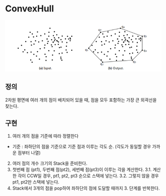 # ConvexHull
![Sample](./Image/Sample.png)

## 정의
2차원 평면에 여러 개의 점이 배치되어 있을 때, 점을 모두 포함하는 가장 큰 외곽선을 찾는다.

## 구현
1. 여러 개의 점을 기준에 따라 정렬한다
  - 기준 : 좌하단의 점을 기준으로 기준 점과 이루는 각도 순. (각도가 동일할 경우 가까운 점부터 나열)
2. 여러 점의 개수 크기의 Stack을 준비한다.
3. 첫번째 점 (pt1), 두번째 점(pt2), 세번째 점(pt3)이 이루는 각을 계산한다.
  3.1. 계산한 각이 CCW일 경우, pt1, pt2, pt3 순으로 스택에 넣는다.
  3.2. 그렇지 않을 경우 pt1, pt2만 스택에 넣는다.
4. Stack에서 3개의 점을 pop하여 좌하단의 점에 도달할 때까지 3. 단계를 반복한다.
